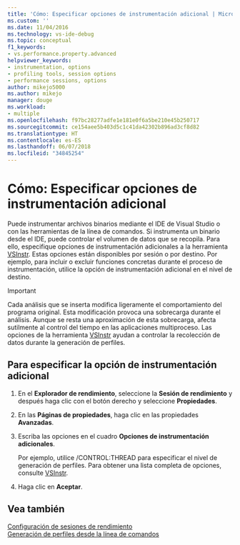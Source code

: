 ```yaml
---
title: 'Cómo: Especificar opciones de instrumentación adicional | Microsoft Docs'
ms.custom: ''
ms.date: 11/04/2016
ms.technology: vs-ide-debug
ms.topic: conceptual
f1_keywords:
- vs.performance.property.advanced
helpviewer_keywords:
- instrumentation, options
- profiling tools, session options
- performance sessions, options
author: mikejo5000
ms.author: mikejo
manager: douge
ms.workload:
- multiple
ms.openlocfilehash: f97bc28277adfe1e181e0f6a5be210e45b250717
ms.sourcegitcommit: ce154aee5b403d5c1c41da42302b896ad3cf8d82
ms.translationtype: HT
ms.contentlocale: es-ES
ms.lasthandoff: 06/07/2018
ms.locfileid: "34845254"
---
```

# <a name="how-to-specify-additional-instrumentation-options"></a>Cómo: Especificar opciones de instrumentación adicional

Puede instrumentar archivos binarios mediante el IDE de Visual Studio o con las herramientas de la línea de comandos. Si instrumenta un binario desde el IDE, puede controlar el volumen de datos que se recopila. Para ello, especifique opciones de instrumentación adicionales a la herramienta [VSInstr](../profiling/vsinstr.md). Estas opciones están disponibles por sesión o por destino. Por ejemplo, para incluir o excluir funciones concretas durante el proceso de instrumentación, utilice la opción de instrumentación adicional en el nivel de destino.

> [!IMPORTANT]
> Cada análisis que se inserta modifica ligeramente el comportamiento del programa original. Esta modificación provoca una sobrecarga durante el análisis. Aunque se resta una aproximación de esta sobrecarga, afecta sutilmente al control del tiempo en las aplicaciones multiproceso. Las opciones de la herramienta [VSInstr](../profiling/vsinstr.md) ayudan a controlar la recolección de datos durante la generación de perfiles.

## <a name="to-specify-additional-instrumentation-option"></a>Para especificar la opción de instrumentación adicional

1. En el **Explorador de rendimiento**, seleccione la **Sesión de rendimiento** y después haga clic con el botón derecho y seleccione **Propiedades**.

2. En las **Páginas de propiedades**, haga clic en las propiedades **Avanzadas**.

3. Escriba las opciones en el cuadro **Opciones de instrumentación adicionales**.

     Por ejemplo, utilice /CONTROL:THREAD para especificar el nivel de generación de perfiles. Para obtener una lista completa de opciones, consulte [VSInstr](../profiling/vsinstr.md).

4. Haga clic en **Aceptar**.

## <a name="see-also"></a>Vea también

[Configuración de sesiones de rendimiento](../profiling/configuring-performance-sessions.md)  
[Generación de perfiles desde la línea de comandos](../profiling/using-the-profiling-tools-from-the-command-line.md)